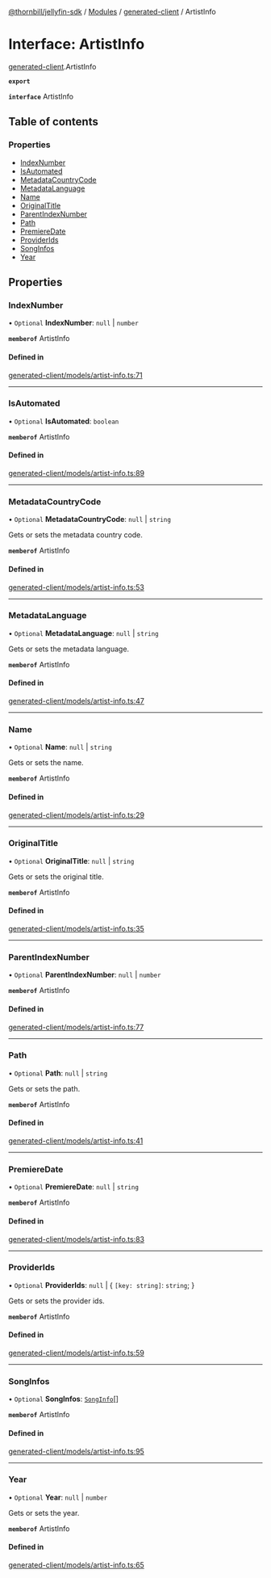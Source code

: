 [@thornbill/jellyfin-sdk](../README.md) / [Modules](../modules.md) / [generated-client](../modules/generated_client.md) / ArtistInfo

# Interface: ArtistInfo

[generated-client](../modules/generated_client.md).ArtistInfo

**`export`**

**`interface`** ArtistInfo

## Table of contents

### Properties

- [IndexNumber](generated_client.ArtistInfo.md#indexnumber)
- [IsAutomated](generated_client.ArtistInfo.md#isautomated)
- [MetadataCountryCode](generated_client.ArtistInfo.md#metadatacountrycode)
- [MetadataLanguage](generated_client.ArtistInfo.md#metadatalanguage)
- [Name](generated_client.ArtistInfo.md#name)
- [OriginalTitle](generated_client.ArtistInfo.md#originaltitle)
- [ParentIndexNumber](generated_client.ArtistInfo.md#parentindexnumber)
- [Path](generated_client.ArtistInfo.md#path)
- [PremiereDate](generated_client.ArtistInfo.md#premieredate)
- [ProviderIds](generated_client.ArtistInfo.md#providerids)
- [SongInfos](generated_client.ArtistInfo.md#songinfos)
- [Year](generated_client.ArtistInfo.md#year)

## Properties

### IndexNumber

• `Optional` **IndexNumber**: ``null`` \| `number`

**`memberof`** ArtistInfo

#### Defined in

[generated-client/models/artist-info.ts:71](https://github.com/jellyfin/jellyfin-sdk-typescript/blob/7402732/src/generated-client/models/artist-info.ts#L71)

___

### IsAutomated

• `Optional` **IsAutomated**: `boolean`

**`memberof`** ArtistInfo

#### Defined in

[generated-client/models/artist-info.ts:89](https://github.com/jellyfin/jellyfin-sdk-typescript/blob/7402732/src/generated-client/models/artist-info.ts#L89)

___

### MetadataCountryCode

• `Optional` **MetadataCountryCode**: ``null`` \| `string`

Gets or sets the metadata country code.

**`memberof`** ArtistInfo

#### Defined in

[generated-client/models/artist-info.ts:53](https://github.com/jellyfin/jellyfin-sdk-typescript/blob/7402732/src/generated-client/models/artist-info.ts#L53)

___

### MetadataLanguage

• `Optional` **MetadataLanguage**: ``null`` \| `string`

Gets or sets the metadata language.

**`memberof`** ArtistInfo

#### Defined in

[generated-client/models/artist-info.ts:47](https://github.com/jellyfin/jellyfin-sdk-typescript/blob/7402732/src/generated-client/models/artist-info.ts#L47)

___

### Name

• `Optional` **Name**: ``null`` \| `string`

Gets or sets the name.

**`memberof`** ArtistInfo

#### Defined in

[generated-client/models/artist-info.ts:29](https://github.com/jellyfin/jellyfin-sdk-typescript/blob/7402732/src/generated-client/models/artist-info.ts#L29)

___

### OriginalTitle

• `Optional` **OriginalTitle**: ``null`` \| `string`

Gets or sets the original title.

**`memberof`** ArtistInfo

#### Defined in

[generated-client/models/artist-info.ts:35](https://github.com/jellyfin/jellyfin-sdk-typescript/blob/7402732/src/generated-client/models/artist-info.ts#L35)

___

### ParentIndexNumber

• `Optional` **ParentIndexNumber**: ``null`` \| `number`

**`memberof`** ArtistInfo

#### Defined in

[generated-client/models/artist-info.ts:77](https://github.com/jellyfin/jellyfin-sdk-typescript/blob/7402732/src/generated-client/models/artist-info.ts#L77)

___

### Path

• `Optional` **Path**: ``null`` \| `string`

Gets or sets the path.

**`memberof`** ArtistInfo

#### Defined in

[generated-client/models/artist-info.ts:41](https://github.com/jellyfin/jellyfin-sdk-typescript/blob/7402732/src/generated-client/models/artist-info.ts#L41)

___

### PremiereDate

• `Optional` **PremiereDate**: ``null`` \| `string`

**`memberof`** ArtistInfo

#### Defined in

[generated-client/models/artist-info.ts:83](https://github.com/jellyfin/jellyfin-sdk-typescript/blob/7402732/src/generated-client/models/artist-info.ts#L83)

___

### ProviderIds

• `Optional` **ProviderIds**: ``null`` \| { `[key: string]`: `string`;  }

Gets or sets the provider ids.

**`memberof`** ArtistInfo

#### Defined in

[generated-client/models/artist-info.ts:59](https://github.com/jellyfin/jellyfin-sdk-typescript/blob/7402732/src/generated-client/models/artist-info.ts#L59)

___

### SongInfos

• `Optional` **SongInfos**: [`SongInfo`](generated_client.SongInfo.md)[]

**`memberof`** ArtistInfo

#### Defined in

[generated-client/models/artist-info.ts:95](https://github.com/jellyfin/jellyfin-sdk-typescript/blob/7402732/src/generated-client/models/artist-info.ts#L95)

___

### Year

• `Optional` **Year**: ``null`` \| `number`

Gets or sets the year.

**`memberof`** ArtistInfo

#### Defined in

[generated-client/models/artist-info.ts:65](https://github.com/jellyfin/jellyfin-sdk-typescript/blob/7402732/src/generated-client/models/artist-info.ts#L65)
